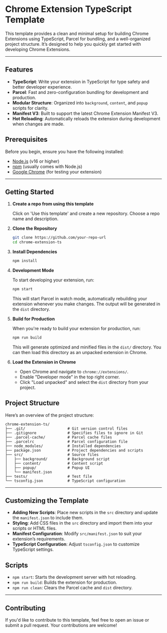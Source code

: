 # Chrome Extension TypeScript Template

This template provides a clean and minimal setup for building Chrome Extensions using TypeScript, Parcel for bundling, and a well-organized project structure. It’s designed to help you quickly get started with developing Chrome Extensions.

---

## Features

- **TypeScript**: Write your extension in TypeScript for type safety and better developer experience.
- **Parcel**: Fast and zero-configuration bundling for development and production.
- **Modular Structure**: Organized into `background`, `content`, and `popup` scripts for clarity.
- **Manifest V3**: Built to support the latest Chrome Extension Manifest V3.
- **Hot Reloading**: Automatically reloads the extension during development when changes are made.

## Prerequisites

Before you begin, ensure you have the following installed:

- [Node.js](https://nodejs.org/) (v16 or higher)
- [npm](https://www.npmjs.com/) (usually comes with Node.js)
- [Google Chrome](https://www.google.com/chrome/) (for testing your extension)

---

## Getting Started

1. **Create a repo from using this template**
   
   Click on 'Use this template' and create a new repository. Choose a repo name and description.

2. **Clone the Repository**

   ```bash
   git clone https://github.com/your-repo-url
   cd chrome-extension-ts
   ```

3. **Install Dependencies**

   ```bash
   npm install
   ```

4. **Development Mode**

   To start developing your extension, run:

   ```bash
   npm start
   ```

   This will start Parcel in watch mode, automatically rebuilding your extension whenever you make changes. The output will be generated in the `dist` directory.

5. **Build for Production**

   When you're ready to build your extension for production, run:

   ```bash
   npm run build
   ```

   This will generate optimized and minified files in the `dist/` directory. You can then load this directory as an unpacked extension in Chrome.

6. **Load the Extension in Chrome**

   - Open Chrome and navigate to `chrome://extensions/`.
   - Enable "Developer mode" in the top right corner.
   - Click "Load unpacked" and select the `dist` directory from your project.

## Project Structure

Here’s an overview of the project structure:

```
chrome-extension-ts/
├── .git/                   # Git version control files
├── .gitignore              # Specifies files to ignore in Git
├── .parcel-cache/          # Parcel cache files
├── .parcelrc               # Parcel configuration file
├── node_modules/           # Installed dependencies
├── package.json            # Project dependencies and scripts
├── src/                    # Source files
│   ├── background/         # Background script
│   ├── content/            # Content script
│   ├── popup/              # Popup UI
│   └── manifest.json
├── tests/                  # Test file
└── tsconfig.json           # TypeScript configuration
```

---

## Customizing the Template

- **Adding New Scripts**: Place new scripts in the `src` directory and update the `manifest.json` to include them.
- **Styling**: Add CSS files in the `src` directory and import them into your scripts or HTML files.
- **Manifest Configuration**: Modify `src/manifest.json` to suit your extension’s requirements.
- **TypeScript Configuration**: Adjust `tsconfig.json` to customize TypeScript settings.

## Scripts

- `npm start`: Starts the development server with hot reloading.
- `npm run build`: Builds the extension for production.
- `npm run clean`: Clears the Parcel cache and `dist` directory.

---

## Contributing

If you'd like to contribute to this template, feel free to open an issue or submit a pull request. Your contributions are welcome!
